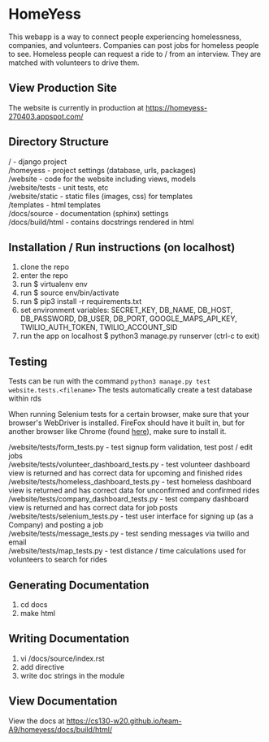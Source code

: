 # HomeYess
This webapp is a way to connect people experiencing homelessness, companies, and volunteers. Companies can post jobs for homeless people to see. Homeless people can request a ride to / from an interview. They are matched with volunteers to drive them.

## View Production Site
The website is currently in production at https://homeyess-270403.appspot.com/

## Directory Structure
/ - django project  
/homeyess - project settings (database, urls, packages)  
/website - code for the website including views, models  
/website/tests - unit tests, etc  
/website/static - static files (images, css) for templates  
/templates - html templates  
/docs/source - documentation (sphinx) settings  
/docs/build/html - contains docstrings rendered in html

## Installation / Run instructions (on localhost)
1) clone the repo
2) enter the repo
3) run $ virtualenv env
4) run $ source env/bin/activate
5) run $ pip3 install -r requirements.txt
6) set environment variables: SECRET_KEY, DB_NAME, DB_HOST, DB_PASSWORD, DB_USER, DB_PORT, GOOGLE_MAPS_API_KEY, TWILIO_AUTH_TOKEN, TWILIO_ACCOUNT_SID  
7) run the app on localhost $ python3 manage.py runserver (ctrl-c to exit)

## Testing
Tests can be run with the command `python3 manage.py test website.tests.<filename>`
The tests automatically create a test database within rds

When running Selenium tests for a certain browser, make sure that your browser's WebDriver is installed. FireFox
should have it built in, but for another browser like Chrome (found [here](https://sites.google.com/a/chromium.org/chromedriver/downloads)), make sure to install it.

/website/tests/form_tests.py - test signup form validation, test post / edit jobs  
/website/tests/volunteer_dashboard_tests.py - test volunteer dashboard view is returned and has correct data for upcoming and finished rides  
/website/tests/homeless_dashboard_tests.py - test homeless dashboard view is returned and has correct data for unconfirmed and confirmed rides  
/website/tests/company_dashboard_tests.py - test company dashboard view is returned and has correct data for job posts  
/website/tests/selenium_tests.py - test user interface for signing up (as a Company) and posting a job  
/website/tests/message_tests.py - test sending messages via twilio and email  
/website/tests/map_tests.py - test distance / time calculations used for volunteers to search for rides  

## Generating Documentation
1) cd docs
2) make html

## Writing Documentation
1) vi /docs/source/index.rst
2) add directive
3) write doc strings in the module

## View Documentation
View the docs at https://cs130-w20.github.io/team-A9/homeyess/docs/build/html/
